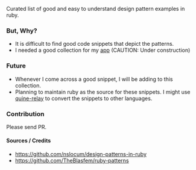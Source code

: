 Curated list of good and easy to understand design pattern examples in ruby.

### But, Why?
* It is difficult to find good code snippets that depict the patterns.
* I needed a good collection for my [app](http://sleepy-earth-69095.herokuapp.com/quiz) (CAUTION: Under construction)

### Future
* Whenever I come across a good snippet, I will be adding to this collection.
* Planning to maintain ruby as the source for these snippets. I might use [quine-relay](https://github.com/mame/quine-relay) to convert the snippets to other languages.

### Contribution
Please send PR. 


#### Sources / Credits

* https://github.com/nslocum/design-patterns-in-ruby
* https://github.com/TheBlasfem/ruby-patterns

